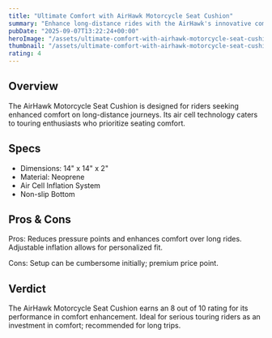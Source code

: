 ```yaml
---
title: "Ultimate Comfort with AirHawk Motorcycle Seat Cushion"
summary: "Enhance long-distance rides with the AirHawk's innovative comfort technology."
pubDate: "2025-09-07T13:22:24+00:00"
heroImage: "/assets/ultimate-comfort-with-airhawk-motorcycle-seat-cushion-hero.jpg"
thumbnail: "/assets/ultimate-comfort-with-airhawk-motorcycle-seat-cushion-thumb.jpg"
rating: 4
---
```


<h2>Overview</h2>
<p>The AirHawk Motorcycle Seat Cushion is designed for riders seeking enhanced comfort on long-distance journeys. Its air cell technology caters to touring enthusiasts who prioritize seating comfort.</p>
<h2>Specs</h2>
<ul>
  <li>Dimensions: 14" x 14" x 2"</li>
  <li>Material: Neoprene</li>
  <li>Air Cell Inflation System</li>
  <li>Non-slip Bottom</li>
</ul>
<h2>Pros & Cons</h2>
<p>Pros: Reduces pressure points and enhances comfort over long rides. Adjustable inflation allows for personalized fit.</p>
<p>Cons: Setup can be cumbersome initially; premium price point.</p>
<h2>Verdict</h2>
<p>The AirHawk Motorcycle Seat Cushion earns an 8 out of 10 rating for its performance in comfort enhancement. Ideal for serious touring riders as an investment in comfort; recommended for long trips.</p>